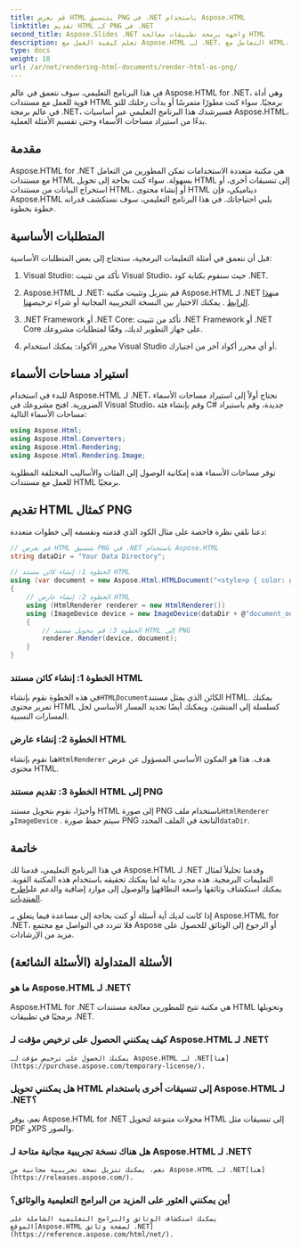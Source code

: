 ```yaml
---
title: قم بعرض HTML بتنسيق PNG في .NET باستخدام Aspose.HTML
linktitle: تقديم HTML كـ PNG في .NET
second_title: Aspose.Slides .NET واجهة برمجة تطبيقات معالجة HTML
description: تعلم كيفية العمل مع Aspose.HTML لـ .NET. التعامل مع HTML، والتحويل إلى تنسيقات مختلفة، والمزيد. الغوص في هذا البرنامج التعليمي الشامل!
type: docs
weight: 10
url: /ar/net/rendering-html-documents/render-html-as-png/
---
```


في هذا البرنامج التعليمي، سوف نتعمق في عالم Aspose.HTML for .NET، وهي أداة قوية للعمل مع مستندات HTML برمجيًا. سواء كنت مطورًا متمرسًا أو بدأت رحلتك للتو في عالم برمجة .NET، فسيرشدك هذا البرنامج التعليمي عبر أساسيات Aspose.HTML، بدءًا من استيراد مساحات الأسماء وحتى تقسيم الأمثلة العملية.

## مقدمة

Aspose.HTML for .NET هي مكتبة متعددة الاستخدامات تمكن المطورين من التعامل مع مستندات HTML بسهولة. سواء كنت بحاجة إلى تحويل HTML إلى تنسيقات أخرى، أو استخراج البيانات من مستندات HTML، أو إنشاء محتوى HTML ديناميكي، فإن Aspose.HTML يلبي احتياجاتك. في هذا البرنامج التعليمي، سوف نستكشف قدراته خطوة بخطوة.

## المتطلبات الأساسية

قبل أن نتعمق في أمثلة التعليمات البرمجية، ستحتاج إلى بعض المتطلبات الأساسية:

1. Visual Studio: تأكد من تثبيت Visual Studio، حيث سنقوم بكتابة كود .NET.

2.  Aspose.HTML لـ .NET: قم بتنزيل وتثبيت مكتبة Aspose.HTML لـ .NET من[هذا الرابط](https://releases.aspose.com/html/net/) . يمكنك الاختيار بين النسخة التجريبية المجانية أو شراء ترخيص[هنا](https://purchase.aspose.com/buy).

3. .NET Framework أو .NET Core: تأكد من تثبيت .NET Framework أو .NET Core على جهاز التطوير لديك، وفقًا لمتطلبات مشروعك.

4. محرر الأكواد: يمكنك استخدام Visual Studio أو أي محرر أكواد آخر من اختيارك.

## استيراد مساحات الأسماء

للبدء في استخدام Aspose.HTML لـ .NET، نحتاج أولاً إلى استيراد مساحات الأسماء الضرورية. افتح مشروعك في Visual Studio، وقم بإنشاء فئة C# جديدة، وقم باستيراد مساحات الأسماء التالية:

```csharp
using Aspose.Html;
using Aspose.Html.Converters;
using Aspose.Html.Rendering;
using Aspose.Html.Rendering.Image;
```

توفر مساحات الأسماء هذه إمكانية الوصول إلى الفئات والأساليب المختلفة المطلوبة للعمل مع مستندات HTML برمجيًا.

## تقديم HTML كمثال PNG

دعنا نلقي نظرة فاحصة على مثال الكود الذي قدمته ونقسمه إلى خطوات متعددة:

```csharp
// قم بعرض HTML بتنسيق PNG في .NET باستخدام Aspose.HTML
string dataDir = "Your Data Directory";

// الخطوة 1: إنشاء كائن مستند HTML
using (var document = new Aspose.Html.HTMLDocument("<style>p { color: green; }</style><p>my first paragraph</p>", @"c:\work\"))
{
    // الخطوة 2: إنشاء عارض HTML
    using (HtmlRenderer renderer = new HtmlRenderer())
    using (ImageDevice device = new ImageDevice(dataDir + @"document_out.png"))
    {
        // الخطوة 3: قم بتحويل مستند HTML إلى PNG
        renderer.Render(device, document);
    }
}
```

### الخطوة 1: إنشاء كائن مستند HTML

 في هذه الخطوة نقوم بإنشاء`HTMLDocument`الكائن الذي يمثل مستند HTML. يمكنك تمرير محتوى HTML كسلسلة إلى المنشئ، ويمكنك أيضًا تحديد المسار الأساسي لحل المسارات النسبية.

### الخطوة 2: إنشاء عارض HTML

 هنا نقوم بإنشاء`HtmlRenderer` هدف. هذا هو المكون الأساسي المسؤول عن عرض محتوى HTML. 

### الخطوة 3: تقديم مستند HTML إلى PNG

 وأخيرًا، نقوم بتحويل مستند HTML إلى صورة PNG باستخدام ملف`HtmlRenderer` و`ImageDevice` . سيتم حفظ صورة PNG الناتجة في الملف المحدد`dataDir`.

## خاتمة

 في هذا البرنامج التعليمي، قدمنا لك Aspose.HTML لـ .NET وقدمنا تحليلاً لمثال التعليمات البرمجية. هذه مجرد بداية لما يمكنك تحقيقه باستخدام هذه المكتبة القوية. يمكنك استكشاف وثائقها واسعة النطاق[هنا](https://reference.aspose.com/html/net/) والوصول إلى موارد إضافية والدعم على[اطرح المنتديات](https://forum.aspose.com/).

إذا كانت لديك أية أسئلة أو كنت بحاجة إلى مساعدة فيما يتعلق بـ Aspose.HTML for .NET، فلا تتردد في التواصل مع مجتمع Aspose أو الرجوع إلى الوثائق للحصول على مزيد من الإرشادات.

## الأسئلة المتداولة (الأسئلة الشائعة)

### ما هو Aspose.HTML لـ .NET؟
   Aspose.HTML for .NET هي مكتبة تتيح للمطورين معالجة مستندات HTML وتحويلها برمجيًا في تطبيقات .NET.

### كيف يمكنني الحصول على ترخيص مؤقت لـ Aspose.HTML لـ .NET؟
    يمكنك الحصول على ترخيص مؤقت لـ Aspose.HTML لـ .NET[هنا](https://purchase.aspose.com/temporary-license/).

### هل يمكنني تحويل HTML إلى تنسيقات أخرى باستخدام Aspose.HTML لـ .NET؟
   نعم، يوفر Aspose.HTML for .NET محولات متنوعة لتحويل HTML إلى تنسيقات مثل PDF وXPS والصور.

### هل هناك نسخة تجريبية مجانية متاحة لـ Aspose.HTML لـ .NET؟
    نعم، يمكنك تنزيل نسخة تجريبية مجانية من Aspose.HTML لـ .NET[هنا](https://releases.aspose.com/).

### أين يمكنني العثور على المزيد من البرامج التعليمية والوثائق؟
    يمكنك استكشاف الوثائق والبرامج التعليمية الشاملة على الموقع[Aspose.HTML لصفحة وثائق .NET](https://reference.aspose.com/html/net/).